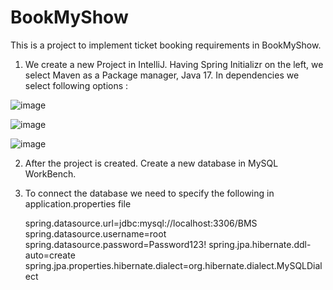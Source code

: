 # BookMyShow

This is a project to implement ticket booking requirements in BookMyShow.

1. We create a new Project in IntelliJ. Having Spring Initializr on the left, we select Maven as a Package manager, Java 17. In dependencies we select following options :

![image](https://github.com/nidhiKesarwani/BookMyShow/assets/25548564/3904ceb8-a259-4109-a48c-f224b4fa73ac)


![image](https://github.com/nidhiKesarwani/BookMyShow/assets/25548564/740e2b3c-a846-4434-9f69-41dcd7fcca57)

![image](https://github.com/nidhiKesarwani/BookMyShow/assets/25548564/daf446b9-25f5-4bbb-84a2-2d23380bdfc9)

2. After the project is created. Create a new database in MySQL WorkBench.
3. To connect the database we need to specify the following in application.properties file

      spring.datasource.url=jdbc:mysql://localhost:3306/BMS
      spring.datasource.username=root
      spring.datasource.password=Password123!
      spring.jpa.hibernate.ddl-auto=create
      spring.jpa.properties.hibernate.dialect=org.hibernate.dialect.MySQLDialect


